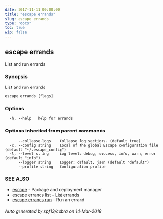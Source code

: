 ```yaml
---
date: 2017-11-11 00:00:00
title: "escape errands"
slug: escape_errands
type: "docs"
toc: true
wip: false
---
```

## escape errands

List and run errands

### Synopsis


List and run errands

```
escape errands [flags]
```

### Options

```
  -h, --help   help for errands
```

### Options inherited from parent commands

```
      --collapse-logs    Collapse log sections. (default true)
  -c, --config string    Local of the global Escape configuration file (default "~/.escape_config")
  -l, --level string     Log level: debug, success, info, warn, error (default "info")
      --logger string    Logger: default, json (default "default")
      --profile string   Configuration profile
```

### SEE ALSO
* [escape](../escape/)	 - Package and deployment manager
* [escape errands list](../escape_errands_list/)	 - List errands
* [escape errands run](../escape_errands_run/)	 - Run an errand

###### Auto generated by spf13/cobra on 14-Mar-2018
